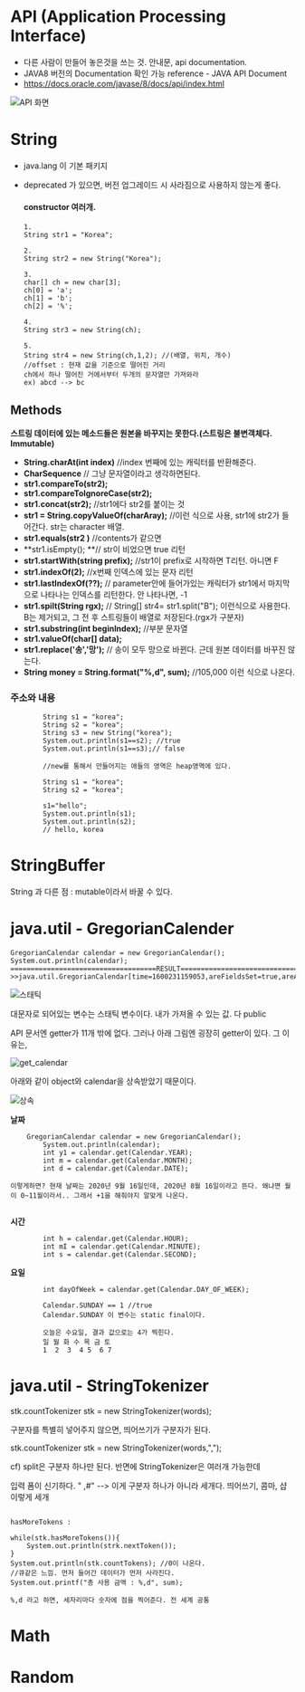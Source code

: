 # API (Application Processing Interface)

- 다른 사람이 만들어 놓은것을 쓰는 것. 안내문, api documentation.
- JAVA8 버전의 Documentation 확인 가능 reference - JAVA API Document
- https://docs.oracle.com/javase/8/docs/api/index.html

![API 화면](https://user-images.githubusercontent.com/37058233/93165368-d0c45f80-f756-11ea-965a-ecfde228c829.PNG)

# String

- java.lang 이 기본 패키지

- deprecated 가 있으면, 버전 업그레이드 시 사라짐으로 사용하지 않는게 좋다.

  #### **constructor** 여러개.

  ```
  1.
  String str1 = "Korea";
  
  2.
  String str2 = new String("Korea");
  
  3.
  char[] ch = new char[3];
  ch[0] = 'a';
  ch[1] = 'b';
  ch[2] = '%';
  
  4.
  String str3 = new String(ch);
  
  5.
  String str4 = new String(ch,1,2); //(배열, 위치, 개수)
  //offset : 현재 값을 기준으로 떨어진 거리
  ch에서 하나 떨어진 거에서부터 두개의 문자열만 가져와라 
  ex) abcd --> bc
  ```

## Methods

**스트링 데이터에 있는 메소드들은 원본을 바꾸지는 못한다.(스트링은 불변객체다. Immutable)**

- **String.charAt(int index)**  //index 번째에 있는 캐릭터를 반환해준다.
- **CharSequence** // 그냥 문자열이라고 생각하면된다.
- **str1.compareTo(str2);**
- **str1.compareToIgnoreCase(str2);**
- **str1.concat(str2);**  //str1에다 str2를 붙이는 것
- **str1 = String.copyValueOf(charAray);** //이런 식으로 사용, str1에 str2가 들어간다. str는 character 배열.
- **str1.equals(str2 )** //contents가 같으면 
- **str1.isEmpty(); **// str이 비었으면 true 리턴
- **str1.startWith(string prefix);** //str1이 prefix로 시작하면 T리턴. 아니면 F
- **str1.indexOf(2);** //x번째 인덱스에 있는 문자 리턴
- **str1.lastIndexOf(??);** // parameter안에 들어가있는 캐릭터가 str1에서 마지막으로 나타나는 인덱스를 리턴한다. 안 나타나면, -1
- **str1.spilt(String rgx);**  // String[] str4= str1.split("B"); 이런식으로 사용한다. B는 제거되고, 그 전 후 스트링들이 배열로 저장된다.(rgx가 구분자)
- **str1.substring(int beginIndex);**  //부분 문자열
- **str1.valueOf(char[] data);** 
- **str1.replace('송','망');**  // 송이 모두 망으로 바뀐다. 근데 원본 데이터를 바꾸진 않는다.
- **String money = String.format("%,d", sum);**  //105,000 이런 식으로 나온다.



### 주소와 내용

```
		String s1 = "korea";
		String s2 = "korea";
		String s3 = new String("korea");
		System.out.println(s1==s2); //true
		System.out.println(s1==s3);// false
		
		//new를 통해서 만들어지는 애들의 영역은 heap영역에 있다. 
		
		String s1 = "korea";
		String s2 = "korea";

		s1="hello";
		System.out.println(s1);
		System.out.println(s2);
		// hello, korea
```





# StringBuffer

String 과 다른 점 : mutable이라서 바꿀 수 있다.



# java.util - GregorianCalender

```
GregorianCalendar calendar = new GregorianCalendar();
System.out.println(calendar);
====================================RESULT==========================================
>>java.util.GregorianCalendar[time=1600231159053,areFieldsSet=true,areAllFieldsSet=true,lenient=true,zone=sun.util.calendar.ZoneInfo[id="Asia/Seoul",offset=32400000,dstSavings=0,useDaylight=false,transitions=22,lastRule=null],firstDayOfWeek=1,minimalDaysInFirstWeek=1,ERA=1,YEAR=2020,MONTH=8,WEEK_OF_YEAR=38,WEEK_OF_MONTH=3,DAY_OF_MONTH=16,DAY_OF_YEAR=260,DAY_OF_WEEK=4,DAY_OF_WEEK_IN_MONTH=3,AM_PM=1,HOUR=1,HOUR_OF_DAY=13,MINUTE=39,SECOND=19,MILLISECOND=53,ZONE_OFFSET=32400000,DST_OFFSET=0]

```

![스태틱](https://user-images.githubusercontent.com/37058233/93461175-5abf2480-f91f-11ea-9eb9-89724a1a5546.PNG)

대문자로 되어있는 변수는 스태틱 변수이다. 내가 가져올 수 있는 값. 다 public





API 문서엔 getter가 11개 밖에 없다. 그러나 아래 그림엔 굉장히 getter이 있다. 그 이유는, 

![get_calendar](https://user-images.githubusercontent.com/37058233/93459970-880ad300-f91d-11ea-8261-fcf794f7f6d5.PNG)





아래와 같이 object와 calendar을 상속받았기 때문이다.

![상속](https://user-images.githubusercontent.com/37058233/93461000-0fa51180-f91f-11ea-9b24-256b3833d7bb.PNG)





**날짜**

```
	GregorianCalendar calendar = new GregorianCalendar();
		System.out.println(calendar);
		int y1 = calendar.get(Calendar.YEAR);
		int m = calendar.get(Calendar.MONTH);
		int d = calendar.get(Calendar.DATE);

이렇게하면? 현재 날짜는 2020년 9월 16일인데, 2020년 8월 16일이라고 뜬다. 왜냐면 월이 0~11월이라서.. 그래서 +1을 해줘야지 알맞게 나온다.


```

**시간**

```
		int h = calendar.get(Calendar.HOUR);
		int mI = calendar.get(Calendar.MINUTE);
		int s = calendar.get(Calendar.SECOND);
```



**요일**

```
		int dayOfWeek = calendar.get(Calendar.DAY_OF_WEEK);
		
		Calendar.SUNDAY == 1 //true
		Calendar.SUNDAY 이 변수는 static final이다.
		
		오늘은 수요일, 결과 값으로는 4가 찍힌다.
		일 월 화 수 목 금 토
		1  2  3  4 5  6 7
```



# java.util - StringTokenizer

stk.countTokenizer stk = new StringTokenizer(words);

구분자를 특별히 넣어주지 않으면, 띄어쓰기가 구분자가 된다. 

stk.countTokenizer stk = new StringTokenizer(words,",");

cf) split은 구분자 하나만 된다. 반면에 StringTokenizer은 여러개 가능한데

입력 폼이 신기하다. " ,#" --> 이게 구분자 하나가 아니라 세개다. 띄어쓰기, 콤마, 샵 이렇게 세개

```

hasMoreTokens :

while(stk.hasMoreTokens()){
	System.out.println(strk.nextToken());
}
System.out.println(stk.countTokens); //0이 나온다.
//큐같은 느낌. 먼저 들어간 데이터가 먼저 사라진다. 
System.out.printf("총 사용 금액 : %,d", sum);

%,d 라고 하면, 세자리마다 숫자에 점을 찍어준다. 전 세계 공통
```



# Math





# Random

